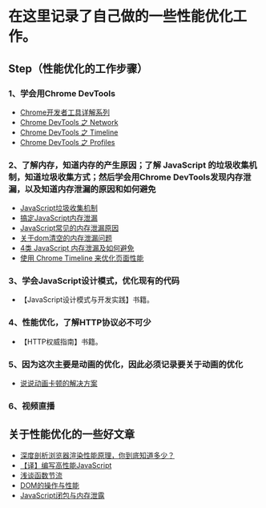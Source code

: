 # 在这里记录了自己做的一些性能优化工作。


## Step（性能优化的工作步骤）

### 1、学会用Chrome DevTools

- [Chrome开发者工具详解系列](http://web.jobbole.com/89079/)
- [Chrome DevTools 之 Network](http://www.jianshu.com/p/471950517b07)
- [Chrome DevTools 之 Timeline](http://www.jianshu.com/p/b8cdcd9bfad8)
- [Chrome DevTools 之 Profiles](http://www.jianshu.com/p/504bde348956)

### 2、了解内存，知道内存的产生原因；了解 JavaScript 的垃圾收集机制，知道垃圾收集方式；然后学会用Chrome DevTools发现内存泄漏，以及知道内存泄漏的原因和如何避免

- [JavaScript垃圾收集机制](https://github.com/huangtubiao/performance-optimization-road/blob/master/article/JavaScript垃圾收集机制.md)
- [搞定JavaScript内存泄漏](https://boke.io/gao-ding-nei-cun-xie-lou/)
- [JavaScript常见的内存泄漏原因](https://boke.io/javascriptnei-chang-jian-nei-cun-xie-lou-yuan-yin/)
- [关于dom清空的内存泄漏问题](https://boke.io/guan-yu-domqing-kong-de-nei-cun-xie-lu-wen-ti/)
- [4类 JavaScript 内存泄漏及如何避免](http://jinlong.github.io/2016/05/01/4-Types-of-Memory-Leaks-in-JavaScript-and-How-to-Get-Rid-Of-Them/)
- [使用 Chrome Timeline 来优化页面性能](https://blog.coding.net/blog/Chome-Timeline)

### 3、学会JavaScript设计模式，优化现有的代码

- 【JavaScript设计模式与开发实践】书籍。

### 4、性能优化，了解HTTP协议必不可少

- 【HTTP权威指南】书籍。

### 5、因为这次主要是动画的优化，因此必须记录要关于动画的优化

- [说说动画卡顿的解决方案](https://segmentfault.com/a/1190000006708777)

### 6、视频直播


## 关于性能优化的一些好文章

- [深度剖析浏览器渲染性能原理，你到底知道多少？](http://www.jianshu.com/p/a32b890c29b1)
- [【译】编写高性能JavaScript](http://www.alloyteam.com/2012/11/performance-writing-efficient-javascript/#prettyPhoto)
- [浅谈函数节流](http://www.alloyteam.com/2012/11/javascript-throttle/)
- [DOM的操作与性能](https://github.com/huangtubiao/performance-optimization-road/blob/master/article/DOM的操作与性能.md)
- [JavaScript闭包与内存泄露](https://github.com/huangtubiao/performance-optimization-road/blob/master/article/JavaScript闭包与内存泄露.md)
